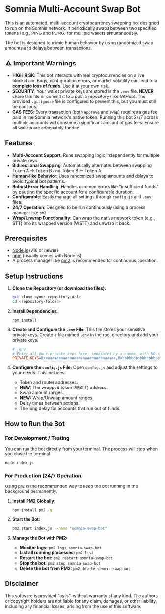 # Somnia Multi-Account Swap Bot

This is an automated, multi-account cryptocurrency swapping bot designed to run on the Somnia network. It periodically swaps between two specified tokens (e.g., PING and PONG) for multiple wallets simultaneously.

The bot is designed to mimic human behavior by using randomized swap amounts and delays between transactions.

## ⚠️ Important Warnings

*   **HIGH RISK**: This bot interacts with real cryptocurrencies on a live blockchain. Bugs, configuration errors, or market volatility can lead to a **complete loss of funds**. Use it at your own risk.
*   **SECURITY**: Your wallet private keys are stored in the `.env` file. **NEVER** share this file or commit it to a public repository (like GitHub). The provided `.gitignore` file is configured to prevent this, but you must still be cautious.
*   **GAS FEES**: Every transaction (both `approve` and `swap`) requires a gas fee paid in the Somnia network's native token. Running this bot 24/7 across multiple accounts will consume a significant amount of gas fees. Ensure all wallets are adequately funded.

## Features

*   **Multi-Account Support**: Runs swapping logic independently for multiple private keys.
*   **Bidirectional Swapping**: Automatically alternates between swapping Token A -> Token B and Token B -> Token A.
*   **Human-like Behavior**: Uses randomized swap amounts and delays to avoid typical bot patterns.
*   **Robust Error Handling**: Handles common errors like "insufficient funds" by pausing the specific account for a configurable duration.
*   **Configurable**: Easily manage all settings through `config.js` and `.env` files.
*   **24/7 Operation**: Designed to be run continuously using a process manager like `pm2`.
*   **Wrap/Unwrap Functionality**: Can wrap the native network token (e.g., STT) into its wrapped version (WSTT) and unwrap it back.

## Prerequisites

*   [Node.js](https://nodejs.org/) (v16 or newer)
*   [npm](https://www.npmjs.com/get-npm) (usually comes with Node.js)
*   A process manager like [pm2](https://pm2.keymetrics.io/) is recommended for continuous operation.

## Setup Instructions

1.  **Clone the Repository (or download the files):**
    ```bash
    git clone <your-repository-url>
    cd <repository-folder>
    ```

2.  **Install Dependencies:**
    ```bash
    npm install
    ```

3.  **Create and Configure the `.env` File:**
    This file stores your sensitive private keys. Create a file named `.env` in the root directory and add your private keys.
    ```ini
    # .env
    # Enter all your private keys here, separated by a comma, with NO spaces.
    PRIVATE_KEYS=0xaaaaaaaaaaaaaaaaaaaaaaaaaaaaaaaa,0xbbbbbbbbbbbbbbbbbbbbbbbbbbbbbbbb
    ```

4.  **Configure the `config.js` File:**
    Open `config.js` and adjust the settings to your needs. This includes:
    *   Token and router addresses.
    *   **NEW:** The wrapped token (WSTT) address.
    *   Swap amount ranges.
    *   **NEW:** Wrap/Unwrap amount ranges.
    *   Delay times between actions.
    *   The long delay for accounts that run out of funds.

## How to Run the Bot

### For Development / Testing

You can run the bot directly from your terminal. The process will stop when you close the terminal.

```bash
node index.js
```

### For Production (24/7 Operation)

Using `pm2` is the recommended way to keep the bot running in the background permanently.

1.  **Install PM2 Globally:**
    ```bash
    npm install pm2 -g
    ```

2.  **Start the Bot:**
    ```bash
    pm2 start index.js --name "somnia-swap-bot"
    ```

3.  **Manage the Bot with PM2:**
    *   **Monitor logs:** `pm2 logs somnia-swap-bot`
    *   **List all running processes:** `pm2 list`
    *   **Restart the bot:** `pm2 restart somnia-swap-bot`
    *   **Stop the bot:** `pm2 stop somnia-swap-bot`
    *   **Delete the bot from PM2:** `pm2 delete somnia-swap-bot`

## Disclaimer

This software is provided "as is", without warranty of any kind. The authors or copyright holders are not liable for any claim, damages, or other liability, including any financial losses, arising from the use of this software.